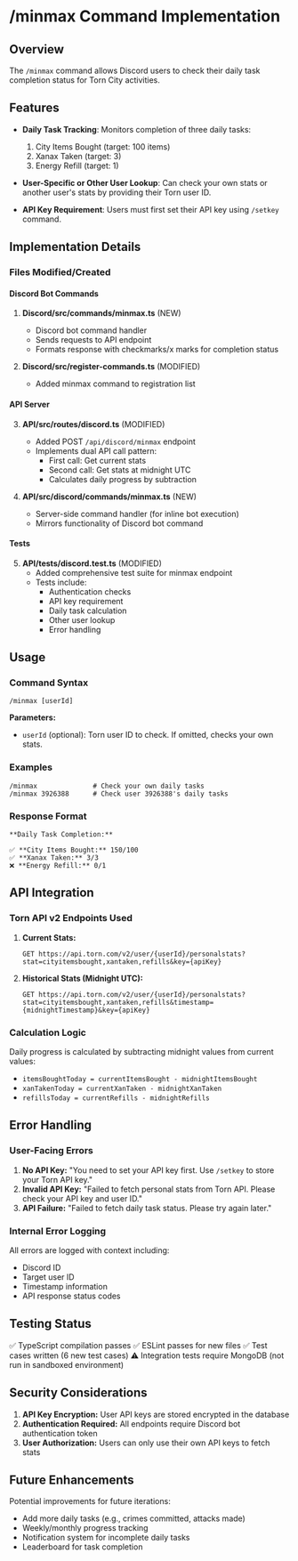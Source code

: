 # /minmax Command Implementation

## Overview
The `/minmax` command allows Discord users to check their daily task completion status for Torn City activities.

## Features
- **Daily Task Tracking**: Monitors completion of three daily tasks:
  1. City Items Bought (target: 100 items)
  2. Xanax Taken (target: 3)
  3. Energy Refill (target: 1)
  
- **User-Specific or Other User Lookup**: Can check your own stats or another user's stats by providing their Torn user ID.

- **API Key Requirement**: Users must first set their API key using `/setkey` command.

## Implementation Details

### Files Modified/Created

#### Discord Bot Commands
1. **Discord/src/commands/minmax.ts** (NEW)
   - Discord bot command handler
   - Sends requests to API endpoint
   - Formats response with checkmarks/x marks for completion status

2. **Discord/src/register-commands.ts** (MODIFIED)
   - Added minmax command to registration list

#### API Server
3. **API/src/routes/discord.ts** (MODIFIED)
   - Added POST `/api/discord/minmax` endpoint
   - Implements dual API call pattern:
     - First call: Get current stats
     - Second call: Get stats at midnight UTC
     - Calculates daily progress by subtraction

4. **API/src/discord/commands/minmax.ts** (NEW)
   - Server-side command handler (for inline bot execution)
   - Mirrors functionality of Discord bot command

#### Tests
5. **API/tests/discord.test.ts** (MODIFIED)
   - Added comprehensive test suite for minmax endpoint
   - Tests include:
     - Authentication checks
     - API key requirement
     - Daily task calculation
     - Other user lookup
     - Error handling

## Usage

### Command Syntax
```
/minmax [userId]
```

**Parameters:**
- `userId` (optional): Torn user ID to check. If omitted, checks your own stats.

### Examples
```
/minmax              # Check your own daily tasks
/minmax 3926388      # Check user 3926388's daily tasks
```

### Response Format
```
**Daily Task Completion:**

✅ **City Items Bought:** 150/100
✅ **Xanax Taken:** 3/3
❌ **Energy Refill:** 0/1
```

## API Integration

### Torn API v2 Endpoints Used
1. **Current Stats:**
   ```
   GET https://api.torn.com/v2/user/{userId}/personalstats?stat=cityitemsbought,xantaken,refills&key={apiKey}
   ```

2. **Historical Stats (Midnight UTC):**
   ```
   GET https://api.torn.com/v2/user/{userId}/personalstats?stat=cityitemsbought,xantaken,refills&timestamp={midnightTimestamp}&key={apiKey}
   ```

### Calculation Logic
Daily progress is calculated by subtracting midnight values from current values:
- `itemsBoughtToday = currentItemsBought - midnightItemsBought`
- `xanTakenToday = currentXanTaken - midnightXanTaken`
- `refillsToday = currentRefills - midnightRefills`

## Error Handling

### User-Facing Errors
1. **No API Key:** "You need to set your API key first. Use `/setkey` to store your Torn API key."
2. **Invalid API Key:** "Failed to fetch personal stats from Torn API. Please check your API key and user ID."
3. **API Failure:** "Failed to fetch daily task status. Please try again later."

### Internal Error Logging
All errors are logged with context including:
- Discord ID
- Target user ID
- Timestamp information
- API response status codes

## Testing Status

✅ TypeScript compilation passes
✅ ESLint passes for new files
✅ Test cases written (6 new test cases)
⚠️ Integration tests require MongoDB (not run in sandboxed environment)

## Security Considerations

1. **API Key Encryption:** User API keys are stored encrypted in the database
2. **Authentication Required:** All endpoints require Discord bot authentication token
3. **User Authorization:** Users can only use their own API keys to fetch stats

## Future Enhancements

Potential improvements for future iterations:
- Add more daily tasks (e.g., crimes committed, attacks made)
- Weekly/monthly progress tracking
- Notification system for incomplete daily tasks
- Leaderboard for task completion
